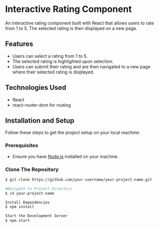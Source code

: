 # Interactive Rating Component

An interactive rating component built with React that allows users to rate from 1 to 5. The selected rating is then displayed on a new page.


## Features
- Users can select a rating from 1 to 5.
- The selected rating is highlighted upon selection.
- Users can submit their rating and are then navigated to a new page where their selected rating is displayed.

## Technologies Used
- React
- react-router-dom for routing

## Installation and Setup
Follow these steps to get the project setup on your local machine:

### Prerequisites
- Ensure you have [Node.js](https://nodejs.org/) installed on your machine.


### Clone The Repository
```bash
$ git clone https://github.com/your-username/your-project-name.git

#Navigate to Project Directory
$ cd your-project-name

Install Dependencies
$ npm install

Start the Development Server
$ npm start


